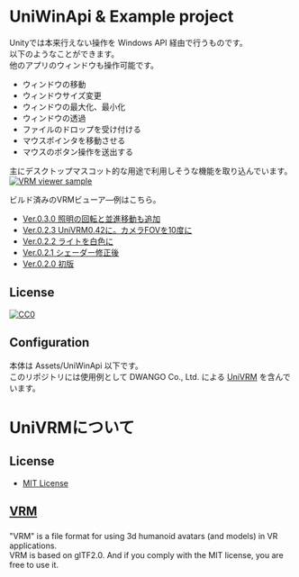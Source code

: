 # UniWinApi & Example project

Unityでは本来行えない操作を Windows API 経由で行うものです。  
以下のようなことができます。  
他のアプリのウィンドウも操作可能です。

* ウィンドウの移動
* ウィンドウサイズ変更
* ウィンドウの最大化、最小化
* ウィンドウの透過
* ファイルのドロップを受け付ける
* マウスポインタを移動させる
* マウスのボタン操作を送出する

主にデスクトップマスコット的な用途で利用しそうな機能を取り込んでいます。
[![VRM viewer sample](http://img.youtube.com/vi/EETQxzzv4uY/0.jpg)](http://www.youtube.com/watch?v=EETQxzzv4uY "UniWinApi VRM viewer sample")

ビルド済みのVRMビューア―例はこちら。  
* [Ver.0.3.0 照明の回転と並進移動も追加](https://github.com/kirurobo/UniWinApi/releases/tag/v0.3.0)
* [Ver.0.2.3 UniVRM0.42に。カメラFOVを10度に](https://github.com/kirurobo/UniWinApi/releases/tag/v0.2.3)
* [Ver.0.2.2 ライトを白色に](https://github.com/kirurobo/UniWinApi/releases/tag/v0.2.2)
* [Ver.0.2.1 シェーダー修正後](https://github.com/kirurobo/UniWinApi/releases/download/v0.2.1/UniWinApiVrmViewer_x64_v0.2.1.zip)
* [Ver.0.2.0 初版](https://github.com/kirurobo/UniWinApi/releases/download/v0.2.0/UniWinApiVrmViewer_x64.zip)


## License

[![CC0](http://i.creativecommons.org/p/zero/1.0/88x31.png "CC0")](http://creativecommons.org/publicdomain/zero/1.0/deed.ja)

## Configuration

本体は Assets/UniWinApi 以下です。  
このリポジトリには使用例として DWANGO Co., Ltd. による [UniVRM](https://github.com/dwango/UniVRM/releases) を含んでいます。


# UniVRMについて

## License

* [MIT License](Assets/VRM/LICENSE.txt)

## [VRM](https://dwango.github.io/vrm/)
###
"VRM" is a file format for using 3d humanoid avatars (and models) in VR applications.  
VRM is based on glTF2.0. And if you comply with the MIT license, you are free to use it.  
